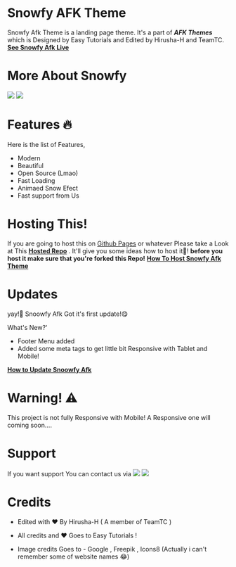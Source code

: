 # Snowfy AFK Theme
Snowfy Afk Theme is a landing page theme. It's a part of ***AFK Themes*** which is Designed by Easy Tutorials and Edited by Hirusha-H and TeamTC.
**[See Snowfy Afk Live](https://hirusha-h.github.io/)**

# More About Snowfy
<a href="https://github.com/TeamTC/Snowfy-Afk-Theme"> <img src="https://img.shields.io/badge/HTML5-E34F26?style=for-the-badge&logo=html5&logoColor=white"/></a>  <a href="https://github.com/TeamTC/Snowfy-Afk-Theme"> <img src="https://img.shields.io/badge/CSS3-1572B6?style=for-the-badge&logo=css3&logoColor=white"/></a>  


# Features 🔥️
Here is the list of Features,

- Modern
- Beautiful
- Open Source (Lmao)
- Fast Loading
- Animaed Snow Efect
- Fast support from Us


# Hosting This!
If you are going to host this on [Github Pages](pages.github.com) or whatever Please take a Look at This **[Hosted Repo](https://github.com/Hirusha-H/Hirusha-H.github.io)** . It'll give you some ideas how to host it🤗️! **before you host it make sure that you're forked this Repo!** **[How To Host Snowfy Afk Theme](https://github.com/TeamTC/Snowfy-Afk-Theme/wiki/How-to-host-Snowfy-Afk)**


# Updates
yay!🤩️ Snoowfy Afk Got it's first update!😋️

What's New?'
- Footer Menu added
- Added some meta tags to get little bit Responsive with Tablet and Mobile!

**[How to Update Snoowfy Afk](https://github.com/TeamTC/Snowfy-Afk-Theme/wiki/How-to-Update%3F)**

# Warning! ⚠️️
This project is not fully Responsive with Mobile! A Responsive one will coming soon....


# Support
If you want support You can contact us via <a href="https://t.me/TheTeamTC"> <img src="https://img.shields.io/badge/Telegram-2CA5E0?style=for-the-badge&logo=telegram&logoColor=white"/></a>   <a href="https://chat.whatsapp.com/LTonlIoEvQLD1efNifd0TH"> <img src="https://img.shields.io/badge/WhatsApp-25D366?style=for-the-badge&logo=whatsapp&logoColor=white"/></a>

# Credits

- Edited with ❤️ By Hirusha-H ( A member of TeamTC )
- All credits and ❤️ Goes to Easy Tutorials !

- Image credits Goes to - Google , Freepik , Icons8 (Actually i can't remember some of website names 😂️)
